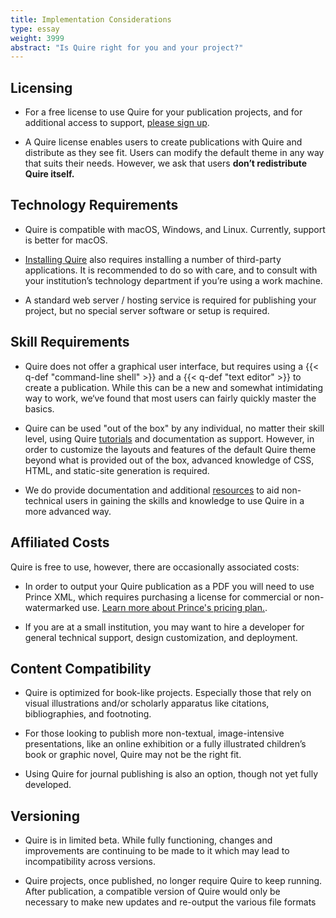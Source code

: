 ```yaml
---
title: Implementation Considerations
type: essay
weight: 3999
abstract: "Is Quire right for you and your project?"
---
```


## Licensing

- For a free license to use Quire for your publication projects, and for additional access to support, [please sign up](https://docs.google.com/forms/d/e/1FAIpQLScKOJEq9ivhwizmdazjuhxBII-s-5SUsnerWmyF8VteeeRBhA/viewform).

- A Quire license enables users to create publications with Quire and distribute as they see fit. Users can modify the default theme in any way that suits their needs. However, we ask that users **don’t redistribute Quire itself.**

## Technology Requirements

- Quire is compatible with macOS, Windows, and Linux. Currently, support is better for macOS.

- [Installing Quire](/documentation/install-uninstall/) also requires installing a number of third-party applications. It is recommended to do so with care, and to consult with your institution’s technology department if you’re using a work machine.

- A standard web server / hosting service is required for publishing your project, but no special server software or setup is required.

## Skill Requirements

- Quire does not offer a graphical user interface, but requires using a {{< q-def "command-line shell" >}} and a {{< q-def "text editor" >}} to create a publication. While this can be a new and somewhat intimidating way to work, we‘ve found that most users can fairly quickly master the basics.

- Quire can be used "out of the box" by any individual, no matter their skill level, using Quire [tutorials](/learn/tutorial/) and documentation as support. However, in order to customize the layouts and features of the default Quire theme beyond what is provided out of the box, advanced knowledge of CSS, HTML, and static-site generation is required.

- We do provide documentation and additional [resources](/learn/other-resources/) to aid non-technical users in gaining the skills and knowledge to use Quire in a more advanced way.

## Affiliated Costs

Quire is free to use, however, there are occasionally associated costs:

- In order to output your Quire publication as a PDF you will need to use Prince XML, which requires purchasing a license for commercial or non-watermarked use. [Learn more about Prince's pricing plan.](https://www.princexml.com/purchase/).

- If you are at a small institution, you may want to hire a developer for general technical support, design customization, and deployment.

## Content Compatibility

- Quire is optimized for book-like projects. Especially those that rely on visual illustrations and/or scholarly apparatus like citations, bibliographies, and footnoting.

- For those looking to publish more non-textual, image-intensive presentations, like an online exhibition or a fully illustrated children’s book or graphic novel, Quire may not be the right fit.

- Using Quire for journal publishing is also an option, though not yet fully developed.

## Versioning

- Quire is in limited beta. While fully functioning, changes and improvements are continuing to be made to it which may lead to incompatibility across versions.

- Quire projects, once published, no longer require Quire to keep running. After publication, a compatible version of Quire would only be necessary to make new updates and re-output the various file formats
